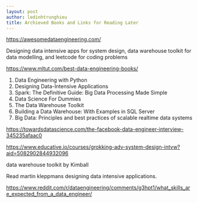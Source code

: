 ```yaml
---
layout: post
author: ledinhtrunghieu
title: Archieved Books and Links for Reading Later
---
```



https://awesomedataengineering.com/

Designing data intensive apps for system design, data warehouse toolkit for data modelling, and leetcode for coding problems

https://www.mltut.com/best-data-engineering-books/

1. Data Engineering with Python
2. Designing Data-Intensive Applications
3. Spark: The Definitive Guide: Big Data Processing Made Simple
4. Data Science For Dummies
5. The Data Warehouse Toolkit
6. Building a Data Warehouse: With Examples in SQL Server
7. Big Data: Principles and best practices of scalable realtime data systems

https://towardsdatascience.com/the-facebook-data-engineer-interview-345235afaac0

https://www.educative.io/courses/grokking-adv-system-design-intvw?aid=5082902844932096

data warehouse toolkit by Kimball

Read martin kleppmans designing data intensive applications.

https://www.reddit.com/r/dataengineering/comments/g3hpt1/what_skills_are_expected_from_a_data_engineer/
